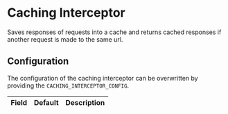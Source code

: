 # Caching Interceptor
Saves responses of requests into a cache and returns cached responses if another request is made to the same url.  

## Configuration
The configuration of the caching interceptor can be overwritten by providing the `CACHING_INTERCEPTOR_CONFIG`.

| Field | Default | Description | 
|---|---|---|
